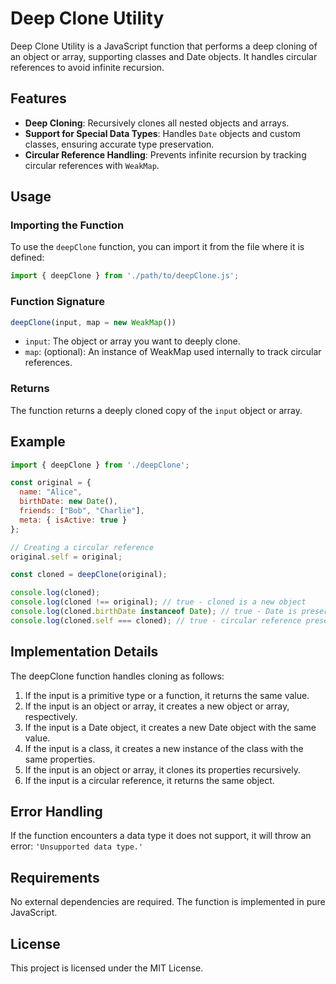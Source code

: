 # Deep Clone Utility

Deep Clone Utility is a JavaScript function that performs a deep cloning of an object or array, supporting classes and Date objects. It handles circular references to avoid infinite recursion.

## Features

- **Deep Cloning**: Recursively clones all nested objects and arrays.
- **Support for Special Data Types**: Handles `Date` objects and custom classes, ensuring accurate type preservation.
- **Circular Reference Handling**: Prevents infinite recursion by tracking circular references with `WeakMap`.

## Usage

### Importing the Function

To use the `deepClone` function, you can import it from the file where it is defined:

```javascript
import { deepClone } from './path/to/deepClone.js';
```

### Function Signature

```javascript
deepClone(input, map = new WeakMap())
```

- `input`: The object or array you want to deeply clone.
- `map`: (optional): An instance of WeakMap used internally to track circular references.

### Returns

The function returns a deeply cloned copy of the `input` object or array.

## Example

```javascript
import { deepClone } from './deepClone';

const original = {
  name: "Alice",
  birthDate: new Date(),
  friends: ["Bob", "Charlie"],
  meta: { isActive: true }
};

// Creating a circular reference
original.self = original;

const cloned = deepClone(original);

console.log(cloned);
console.log(cloned !== original); // true - cloned is a new object
console.log(cloned.birthDate instanceof Date); // true - Date is preserved
console.log(cloned.self === cloned); // true - circular reference preserved
```

## Implementation Details

The deepClone function handles cloning as follows:

1. If the input is a primitive type or a function, it returns the same value.
2. If the input is an object or array, it creates a new object or array, respectively.
3. If the input is a Date object, it creates a new Date object with the same value.
4. If the input is a class, it creates a new instance of the class with the same properties.
5. If the input is an object or array, it clones its properties recursively.
6. If the input is a circular reference, it returns the same object.

## Error Handling

If the function encounters a data type it does not support, it will throw an error: `'Unsupported data type.'`

## Requirements

No external dependencies are required. The function is implemented in pure JavaScript.

## License

This project is licensed under the MIT License.